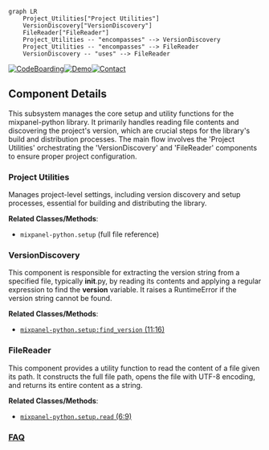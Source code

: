 ```mermaid
graph LR
    Project_Utilities["Project Utilities"]
    VersionDiscovery["VersionDiscovery"]
    FileReader["FileReader"]
    Project_Utilities -- "encompasses" --> VersionDiscovery
    Project_Utilities -- "encompasses" --> FileReader
    VersionDiscovery -- "uses" --> FileReader
```
[![CodeBoarding](https://img.shields.io/badge/Generated%20by-CodeBoarding-9cf?style=flat-square)](https://github.com/CodeBoarding/GeneratedOnBoardings)[![Demo](https://img.shields.io/badge/Try%20our-Demo-blue?style=flat-square)](https://www.codeboarding.org/demo)[![Contact](https://img.shields.io/badge/Contact%20us%20-%20contact@codeboarding.org-lightgrey?style=flat-square)](mailto:contact@codeboarding.org)

## Component Details

This subsystem manages the core setup and utility functions for the mixpanel-python library. It primarily handles reading file contents and discovering the project's version, which are crucial steps for the library's build and distribution processes. The main flow involves the 'Project Utilities' orchestrating the 'VersionDiscovery' and 'FileReader' components to ensure proper project configuration.

### Project Utilities
Manages project-level settings, including version discovery and setup processes, essential for building and distributing the library.


**Related Classes/Methods**:

- `mixpanel-python.setup` (full file reference)


### VersionDiscovery
This component is responsible for extracting the version string from a specified file, typically __init__.py, by reading its contents and applying a regular expression to find the __version__ variable. It raises a RuntimeError if the version string cannot be found.


**Related Classes/Methods**:

- <a href="https://github.com/mixpanel/mixpanel-python/blob/master/setup.py#L11-L16" target="_blank" rel="noopener noreferrer">`mixpanel-python.setup:find_version` (11:16)</a>


### FileReader
This component provides a utility function to read the content of a file given its path. It constructs the full file path, opens the file with UTF-8 encoding, and returns its entire content as a string.


**Related Classes/Methods**:

- <a href="https://github.com/mixpanel/mixpanel-python/blob/master/setup.py#L6-L9" target="_blank" rel="noopener noreferrer">`mixpanel-python.setup.read` (6:9)</a>




### [FAQ](https://github.com/CodeBoarding/GeneratedOnBoardings/tree/main?tab=readme-ov-file#faq)